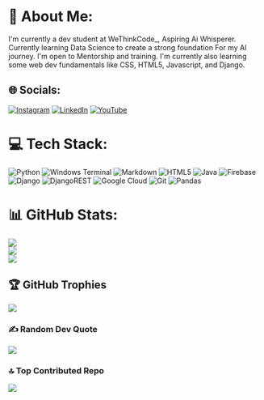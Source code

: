 # 🧙 About Me:
I'm currently a dev student at WeThinkCode_, Aspiring Ai Whisperer. Currently learning Data Science to create a strong foundation For my AI journey. I'm open to Mentorship and  training. I'm currently also learning some web dev fundamentals like CSS, HTML5, Javascript, and Django.


## 🌐 Socials:
[![Instagram](https://img.shields.io/badge/Instagram-%23E4405F.svg?logo=Instagram&logoColor=white)](https://www.instagram.com/siphakwe) [![LinkedIn](https://img.shields.io/badge/LinkedIn-%230077B5.svg?logo=linkedin&logoColor=white)](https://www.linkedin.com/in/simangaliso-innocent-phakwe/) [![YouTube](https://img.shields.io/badge/YouTube-%23FF0000.svg?logo=YouTube&logoColor=white)](https://www.youtube.com/@pythontb) 

# 💻 Tech Stack:
![Python](https://img.shields.io/badge/python-3670A0?style=for-the-badge&logo=python&logoColor=ffdd54) ![Windows Terminal](https://img.shields.io/badge/Windows%20Terminal-%234D4D4D.svg?style=for-the-badge&logo=windows-terminal&logoColor=white) ![Markdown](https://img.shields.io/badge/markdown-%23000000.svg?style=for-the-badge&logo=markdown&logoColor=white) ![HTML5](https://img.shields.io/badge/html5-%23E34F26.svg?style=for-the-badge&logo=html5&logoColor=white) ![Java](https://img.shields.io/badge/java-%23ED8B00.svg?style=for-the-badge&logo=openjdk&logoColor=white) ![Firebase](https://img.shields.io/badge/firebase-%23039BE5.svg?style=for-the-badge&logo=firebase) ![Django](https://img.shields.io/badge/django-%23092E20.svg?style=for-the-badge&logo=django&logoColor=white) ![DjangoREST](https://img.shields.io/badge/DJANGO-REST-ff1709?style=for-the-badge&logo=django&logoColor=white&color=ff1709&labelColor=gray) ![Google Cloud](https://img.shields.io/badge/GoogleCloud-%234285F4.svg?style=for-the-badge&logo=google-cloud&logoColor=white) ![Git](https://img.shields.io/badge/git-%23F05033.svg?style=for-the-badge&logo=git&logoColor=white) ![Pandas](https://img.shields.io/badge/pandas-%23150458.svg?style=for-the-badge&logo=pandas&logoColor=white)
# 📊 GitHub Stats:
![](https://github-readme-stats.vercel.app/api?username=SimangaThinkDev&theme=dark&hide_border=false&include_all_commits=false&count_private=false)<br/>
![](https://github-readme-streak-stats.herokuapp.com/?user=SimangaThinkDev&theme=dark&hide_border=false)<br/>
![](https://github-readme-stats.vercel.app/api/top-langs/?username=SimangaThinkDev&theme=dark&hide_border=false&include_all_commits=false&count_private=false&layout=compact)

## 🏆 GitHub Trophies
![](https://github-profile-trophy.vercel.app/?username=SimangaThinkDev&theme=shadow_red&no-frame=false&no-bg=true&margin-w=4)

### ✍️ Random Dev Quote
![](myquote)

### 🔝 Top Contributed Repo
![](https://github-contributor-stats.vercel.app/api?username=SimangaThinkDev&limit=5&theme=dark&combine_all_yearly_contributions=true)

<!-- Proudly created with GPRM ( https://gprm.itsvg.in ) -->
